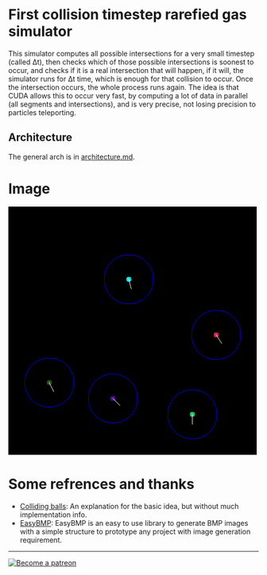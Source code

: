 # First collision timestep rarefied gas simulator
This simulator computes all possible intersections for a very small timestep (called Δt), then checks which of those
possible intersections is soonest to occur, and checks if it is a real intersection that will happen, if it will,
the simulator runs for Δt time, which is enough for that collision to occur. Once the intersection occurs, the whole
process runs again.
The idea is that CUDA allows this to occur very fast, by computing a lot of data in parallel (all segments and
intersections), and is very precise, not losing precision to particles teleporting.

## Architecture

The general arch is in [architecture.md](https://github.com/EmmanuelMess/FirstCollisionTimestepRarefiedGasSimulator/blob/master/architecture.md).

# Image

<img src="results.gif"/>

# Some refrences and thanks

* [Colliding balls](https://garethrees.org/2009/02/17/physics/): An explanation for the basic idea, but without much implementation info.
* [EasyBMP](https://github.com/izanbf1803/EasyBMP): EasyBMP is an easy to use library to generate BMP images with a simple structure to prototype any project with image generation requirement.

----
<a class="imgpatreon" href="https://www.patreon.com/emmanuelmess" target="_blank">
<img alt="Become a patreon" src="https://user-images.githubusercontent.com/10991116/56376378-07065400-61de-11e9-9583-8ff2148aa41c.png" width=150px></a>
